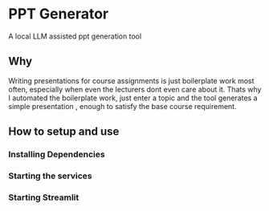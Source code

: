 # PPT Generator
A local LLM assisted ppt generation tool 

## Why  
Writing presentations for course assignments is just boilerplate work most often, especially when even the lecturers dont even care about it.
Thats why I automated the boilerplate work, just enter a topic and the tool generates a simple presentation , enough to satisfy the base course requirement.

## How to setup and use  
### Installing Dependencies
### Starting the services
### Starting Streamlit

